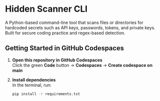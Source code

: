 #  Hidden Scanner CLI

A Python-based command-line tool that scans files or directories for hardcoded secrets such as API keys, passwords, tokens, and private keys. Built for secure coding practice and regex-based detection.



##  Getting Started in GitHub Codespaces

1. **Open this repository in GitHub Codespaces**  
   Click the green **Code** button → **Codespaces** → **Create codespace on main**

2. **Install dependencies**  
   In the terminal, run:

   ```bash
   pip install -r requirements.txt
